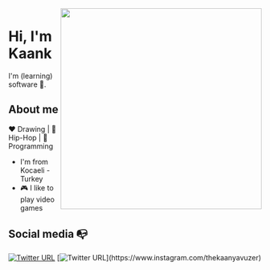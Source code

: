 <img align="right" width="400" height="400" src="[https://instagram.com/thekaanyavuzer](https://www.instagram.com/tv/CYY-17ooH1zHqKAyHjJjxW7Q1Qo64V2Y42TEKU0/?igshid=MDJmNzVkMjY=">


# Hi, I'm Kaank
I'm (learning) software 🤖.

## About me 

:heart: Drawing | :black_heart: Hip-Hop | :blue_heart: Programming

-  I'm from Kocaeli - Turkey
- :video_game: I like to play video games

## Social media :mailbox_with_no_mail:

[![Twitter URL](https://img.shields.io/twitter/url?color=%231DA1F2&label=follow&logo=twitter&logoColor=%231DA1F2&style=flat-square&url=https%3A%2F%2Fwww.reddit.com%2Fuser%2FFatChicken277)](https://twitter.com/thekaanyavuzer)
[![Twitter URL](https://img.shields.io/twitter/url?color=%23fb3958&label=follow&logo=instagram&logoColor=%23fb3958&style=flat-square&url=https%3A%2F%2Fwww.instagram.com%2Falejorc_)](https://www.instagram.com/thekaanyavuzer)
